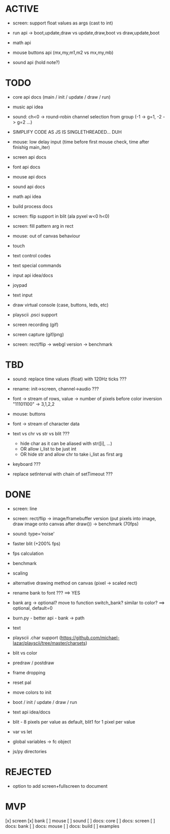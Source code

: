 # ACTIVE

- screen: support float values as args (cast to int)

- run api -> boot,update,draw vs update,draw,boot vs draw,update,boot
- math api

- mouse buttons api (mx,my,m1,m2 vs mx,my,mb)
- sound api (hold note?)

# TODO

- core api docs (main / init / update / draw / run)

- music api idea
- sound: ch<0 -> round-robin channel selection from group (-1 -> g=1, -2 -> g=2 ...)

- SIMPLIFY CODE AS JS IS SINGLETHREADED... DUH
- mouse: low delay input (time before first mouse check, time after finishig main_iter)

- screen api docs
- font api docs
- mouse api docs
- sound api docs
- math api idea
- build process docs

- screen: flip support in blit (ala pyxel w<0 h<0)
- screen: fill pattern arg in rect

- mouse: out of canvas behaviour 
- touch

- text control codes
- text special commands


- input api idea/docs
- joypad
- text input

- draw virtual console (case, buttons, leds, etc)

- playscii .psci support

- screen recording (gif)
- screen capture (gif/png)

- screen: rect/flip -> webgl version -> benchmark

# TBD

- sound: replace time values (float) with 120Hz ticks ???
- rename: init->screen, channel->audio ???

- font -> stream of rows, value -> number of pixels before color inversion "11101100" -> 3,1,2,2
- mouse: buttons
- font -> stream of character data
- text vs chr vs str vs blit ???
  - hide char as it can be aliased with str([i], ...)
  - OR allow i_list to be just int
  - OR hide str and allow chr to take i_list as first arg
- keyboard ???
- replace setInterval with chain of setTimeout ???

# DONE

- screen: line
- screen: rect/flip -> image/framebuffer version (put pixels into image, draw image onto canvas after draw()) -> benchmark (70fps)
- sound: type='noise'
- faster blit (+200% fps)
- fps calculation
- benchmark
- scaling
- alternative drawing method on canvas (pixel -> scaled rect)
- rename bank to font ??? ==> YES
- bank arg -> optional? move to function switch_bank? similar to color? ==> optional, default=0
- burn.py - better api -  bank -> path
- text
- playscii .char support (https://github.com/michael-lazar/playscii/tree/master/charsets)
- blit vs color

- predraw / postdraw
- frame dropping
- reset pal
- move colors to init
- boot / init / update / draw / run
- text api idea/docs
- blit - 8 pixels per value as default, blit1 for 1 pixel per value
- var vs let
- global variables -> fc object
- js/py directories

# REJECTED

- option to add screen+fullscreen to document

# MVP

[x] screen
[x] bank
[ ] mouse
[ ] sound
[ ] docs: core
[ ] docs: screen
[ ] docs: bank
[ ] docs: mouse
[ ] docs: build
[ ] examples
